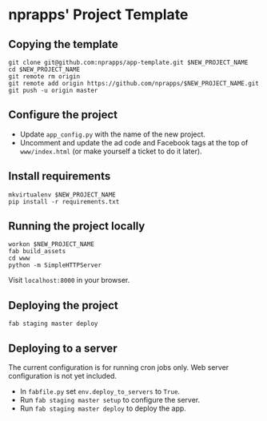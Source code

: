 nprapps' Project Template
=========================

Copying the template
--------------------

```
git clone git@github.com:nprapps/app-template.git $NEW_PROJECT_NAME
cd $NEW_PROJECT_NAME
git remote rm origin
git remote add origin https://github.com/nprapps/$NEW_PROJECT_NAME.git
git push -u origin master
```

Configure the project
---------------------

* Update ``app_config.py`` with the name of the new project.
* Uncomment and update the ad code and Facebook tags at the top of ``www/index.html`` (or make yourself a ticket to do it later).

Install requirements
--------------------

```
mkvirtualenv $NEW_PROJECT_NAME
pip install -r requirements.txt
```

Running the project locally
---------------------------

```
workon $NEW_PROJECT_NAME
fab build_assets
cd www
python -m SimpleHTTPServer
```

Visit ``localhost:8000`` in your browser.

Deploying the project
---------------------

```
fab staging master deploy
```

Deploying to a server
---------------------

The current configuration is for running cron jobs only. Web server configuration is not yet included.

* In ``fabfile.py`` set ``env.deploy_to_servers`` to ``True``.
* Run ``fab staging master setup`` to configure the server.
* Run ``fab staging master deploy`` to deploy the app. 

